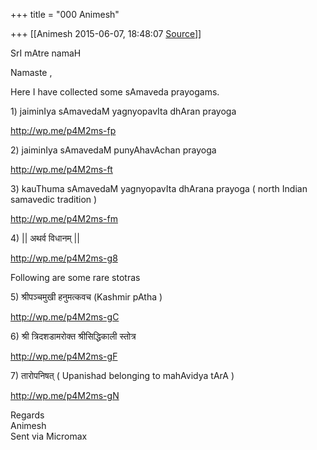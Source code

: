 +++
title = "000 Animesh"

+++
[[Animesh	2015-06-07, 18:48:07 [Source](https://groups.google.com/g/samskrita/c/0_tC0J8-l8c)]]



SrI mAtre namaH

Namaste ,

Here I have collected some sAmaveda prayogams.

1\) jaiminIya sAmavedaM yagnyopavIta dhAran prayoga

<http://wp.me/p4M2ms-fp>

2\) jaiminIya sAmavedaM punyAhavAchan prayoga

<http://wp.me/p4M2ms-ft>

3\) kauThuma sAmavedaM yagnyopavIta dhArana prayoga ( north Indian samavedic tradition )

<http://wp.me/p4M2ms-fm>

4\) \|\| अथर्व विधानम् \|\|

<http://wp.me/p4M2ms-g8>

Following are some rare stotras

5\) श्रीपञ्चमुखी हनुमत्कवच (Kashmir pAtha )

<http://wp.me/p4M2ms-gC>

6\) श्री त्रिदशडामरोक्त श्रीसिद्धिकाली स्तोत्र

<http://wp.me/p4M2ms-gF>

7\) तारोपनिषत् ( Upanishad belonging to mahAvidya tArA )

<http://wp.me/p4M2ms-gN>

Regards  
Animesh  
Sent via Micromax


